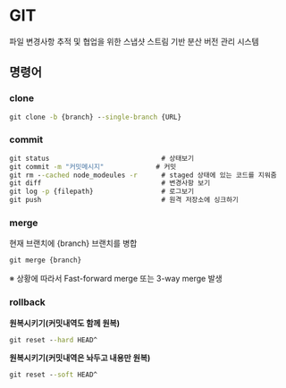 # GIT
파일 변경사항 추적 및 협업을 위한 스냅샷 스트림 기반 분산 버전 관리 시스템

## 명령어

### clone
``` cmd
git clone -b {branch} --single-branch {URL}
```

### commit

```cmd
git status                            # 상태보기
git commit -m "커밋메시지"             # 커밋
git rm --cached node_modeules -r      # staged 상태에 있는 코드를 지워줌
git diff                              # 변경사항 보기
git log -p {filepath}                 # 로그보기
git push                              # 원격 저장소에 싱크하기
```

### merge
현재 브랜치에 {branch} 브랜치를 병합

```cmd
git merge {branch}
```
※ 상황에 따라서 Fast-forward merge 또는 3-way merge 발생

### rollback
**원복시키기(커밋내역도 함께 원복)**

```cmd
git reset --hard HEAD^
```

**원복시키기(커밋내역은 놔두고 내용만 원복)**

```cmd
git reset --soft HEAD^
```